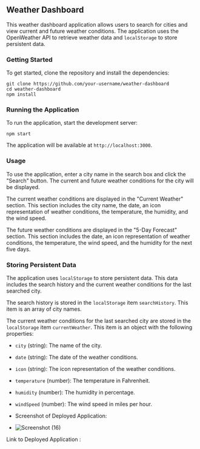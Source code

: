  ## Weather Dashboard

This weather dashboard application allows users to search for cities and view current and future weather conditions. The application uses the OpenWeather API to retrieve weather data and `localStorage` to store persistent data.

### Getting Started

To get started, clone the repository and install the dependencies:

```
git clone https://github.com/your-username/weather-dashboard
cd weather-dashboard
npm install
```

### Running the Application

To run the application, start the development server:

```
npm start
```

The application will be available at `http://localhost:3000`.

### Usage

To use the application, enter a city name in the search box and click the "Search" button. The current and future weather conditions for the city will be displayed.

The current weather conditions are displayed in the "Current Weather" section. This section includes the city name, the date, an icon representation of weather conditions, the temperature, the humidity, and the wind speed.

The future weather conditions are displayed in the "5-Day Forecast" section. This section includes the date, an icon representation of weather conditions, the temperature, the wind speed, and the humidity for the next five days.

### Storing Persistent Data

The application uses `localStorage` to store persistent data. This data includes the search history and the current weather conditions for the last searched city.

The search history is stored in the `localStorage` item `searchHistory`. This item is an array of city names.

The current weather conditions for the last searched city are stored in the `localStorage` item `currentWeather`. This item is an object with the following properties:

* `city` (string): The name of the city.
* `date` (string): The date of the weather conditions.
* `icon` (string): The icon representation of the weather conditions.
* `temperature` (number): The temperature in Fahrenheit.
* `humidity` (number): The humidity in percentage.
* `windSpeed` (number): The wind speed in miles per hour.

* Screenshot of Deployed Application:
* ![Screenshot (16)](https://github.com/lsaox/WeatherApiHW/assets/138525227/c8503144-fe15-49eb-8f94-21bea3da888b)

Link to Deployed Application : 

